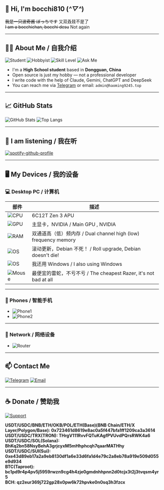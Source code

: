 ## 👋 Hi, I'm bocchi810 (*^▽^*)
~~我是一只波奇酱 ぼっちです~~ 又双叒叕不是了  
~~I am a bocchichan, bocchi desu~~ Not again

---

## 🧑‍💻 About Me / 自我介绍

![Student](https://img.shields.io/badge/🎓_Student-Dongguan,_China-blue)
![Hobbyist](https://img.shields.io/badge/💻_Open_Source-Hobbyist-informational)
![Skill Level](https://img.shields.io/badge/🧠_Skill-Average-yellow)
![Ask Me](https://img.shields.io/badge/❤️_Love-Newbies_asking_good_questions-red)

- I'm a **High School student** based in **Dongguan, China**
- Open source is just my hobby — not a professional developer
- I write code with the help of  Claude, Gemini, ChatGPT and DeepSeek 
- You can reach me via [Telegram](https://t.me/bocchi1919810) or email: `admin@haoming9245.top`

---

## 📈 GitHub Stats

![GitHub Stats](https://github-readme-stats.vercel.app/api?username=bocchi810&count_private=true&show_icons=true&theme=tokyonight)
![Top Langs](https://github-readme-stats.vercel.app/api/top-langs/?username=bocchi810&layout=compact&theme=tokyonight)

---

## 🎵 I am listening / 我在听

[![spotify-github-profile](https://spotify-github-profile.kittinanx.com/api/view?uid=31cw3jqlx2a3iqfwceudvwzziyaq&cover_image=true&theme=novatorem&show_offline=true&background_color=121212&interchange=true&bar_color=26a269&bar_color_cover=true)](https://spotify-github-profile.kittinanx.com/api/view?uid=31cw3jqlx2a3iqfwceudvwzziyaq&redirect=true)

---

## 🖥️ My Devices / 我的设备

### 💻 Desktop PC / 计算机

| 部件 | 描述 |
|------|------|
| ![CPU](https://img.shields.io/badge/CPU-Ryzen_5_5600G-red?logo=amd) | 6C12T Zen 3 APU |
| ![GPU](https://img.shields.io/badge/GPU-GeForce_RTX_4060-green?logo=nvidia) | 主显卡，NVIDIA / Main GPU , NVIDIA |
| ![RAM](https://img.shields.io/badge/RAM-32GB_DDR4_3200MHz-yellow) | 双通道高（低）频内存 / Dual channel high (low) frequency memory |
| ![OS](https://img.shields.io/badge/OS-Debian_Sid-ff69b4?logo=debian&logoColor=white) | 滚动更新，Debian 不死！ / Roll upgrade, Debian doesn't die! |
| ![OS](https://img.shields.io/badge/OS-Windows-blue) | 我还用 Windows / I also using Windows |
| ![Mouse](https://img.shields.io/badge/Mouse-Razer_DeathAdder_Essential-9cf?logo=razer) | 最便宜的雷蛇，不亏不亏 / The cheapest Razer, it's not bad at all |

---

### 📱 Phones / 智能手机

- ![Phone1](https://img.shields.io/badge/📱_Redmi-Note_11T_Pro-blue?logo=xiaomi)
- ![Phone2](https://img.shields.io/badge/📱_Huawei-FIG--AL00-lightgrey?logo=Huawei)

---

### 📡 Network / 网络设备

- ![Router](https://img.shields.io/badge/Router-Redmi_AC2100-blue?logo=xiaomi)

---

## 📫 Contact Me

[![Telegram](https://img.shields.io/badge/Telegram-@bocchi1919810-2CA5E0?logo=telegram)](https://t.me/bocchi1919810)
[![Email](https://img.shields.io/badge/Email-admin@haoming9245.top-D14836?logo=gmail)](mailto:admin@haoming9245.top)

---

## ☕ Donate / 赞助我

[![Support](https://img.shields.io/badge/💰_Support-Contact_Me-yellow)](https://t.me/bocchi1919810)

**USDT/USDC/BNB/ETH/OKB/POL/ETH(Base)(BNB Chain/ETH/X Layer/Polygon/Base): 0x723461d8619e8ac0a5f447bfa1ff1209ca3a3614**  
**USDT/USDC/TRX(TRON): THrgV111RvvFQTuKAgfPVUvdPQrsRWK4a6**  
**USDT/USDC/SOL(Solana): BhKq2bn58NsyBehA3grjcyxM5mHhphcqh7qaarMATHhy**  
**USDT/USDC/SUI(Sui): 0xe43d89eb17a2a9eb8130df1a6e33d6fa1d4e79c2a8eb78a919e509d055e9d934**  
**BTC(Taproot): bc1pd9r4p4pv5j5959rwzn9cg4h4zje0gmdnhhpnn2d0tcjx3t2j3tvqsm4yr5**  
**BCH: qz2eur369j722gp28x0pw6k72hpvke0n0sq3h3fzcx**  
